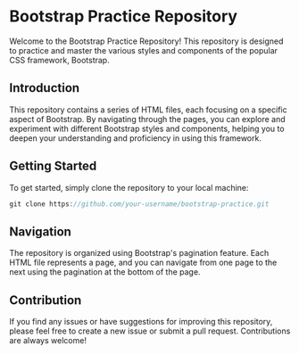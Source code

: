# Bootstrap Practice Repository

  Welcome to the Bootstrap Practice Repository! This repository is designed  to practice and master the various styles and components of the popular CSS framework, Bootstrap.

## Introduction

   This repository contains a series of HTML files, each focusing on a specific aspect of Bootstrap. By navigating through the pages, you can explore and experiment with different Bootstrap styles and components, helping you to deepen your understanding and proficiency in using this framework.

## Getting Started

 To get started, simply clone the repository to your local machine:

```javascript
git clone https://github.com/your-username/bootstrap-practice.git
```

## Navigation

   The repository is organized using Bootstrap's pagination feature. Each HTML file represents a page, and you can navigate from one page to the next using the pagination at the bottom of the page.

## Contribution

   If you find any issues or have suggestions for improving this repository, please feel free to create a new issue or submit a pull request. Contributions are always welcome!
